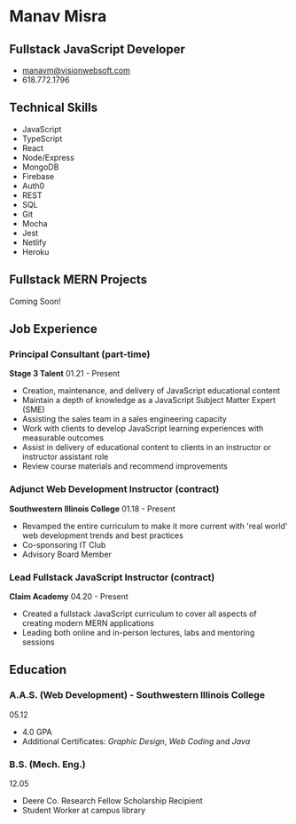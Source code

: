 # Manav Misra

## Fullstack JavaScript Developer

- manavm@visionwebsoft.com
- 618.772.1796

## Technical Skills

- JavaScript
- TypeScript
- React
- Node/Express
- MongoDB
- Firebase
- Auth0
- REST
- SQL
- Git
- Mocha
- Jest
- Netlify
- Heroku

## Fullstack MERN Projects

Coming Soon!

## Job Experience

### Principal Consultant (part-time)

**Stage 3 Talent** 01.21 - Present

- Creation, maintenance, and delivery of JavaScript educational content
- Maintain a depth of knowledge as a JavaScript Subject Matter Expert (SME)
- Assisting the sales team in a sales engineering capacity
- Work with clients to develop JavaScript learning experiences with measurable outcomes
- Assist in delivery of educational content to clients in an instructor or instructor assistant role
- Review course materials and recommend improvements

### Adjunct Web Development Instructor (contract)

**Southwestern Illinois College** 01.18 - Present

- Revamped the entire curriculum to make it more current with 'real world' web development trends and best practices
- Co-sponsoring IT Club
- Advisory Board Member

### Lead Fullstack JavaScript Instructor (contract)

**Claim Academy** 04.20 - Present

- Created a fullstack JavaScript curriculum to cover all aspects of creating modern MERN applications
- Leading both online and in-person lectures, labs and mentoring sessions

## Education

### A.A.S. (Web Development) - Southwestern Illinois College

05.12

- 4.0 GPA
- Additional Certificates: _Graphic Design_, _Web Coding_ and _Java_

### B.S. (Mech. Eng.)

12.05

- Deere Co. Research Fellow Scholarship Recipient
- Student Worker at campus library
